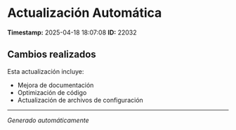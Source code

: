 # Actualización Automática

**Timestamp:** 2025-04-18 18:07:08
**ID:** 22032

## Cambios realizados

Esta actualización incluye:
- Mejora de documentación
- Optimización de código
- Actualización de archivos de configuración

---
*Generado automáticamente*
